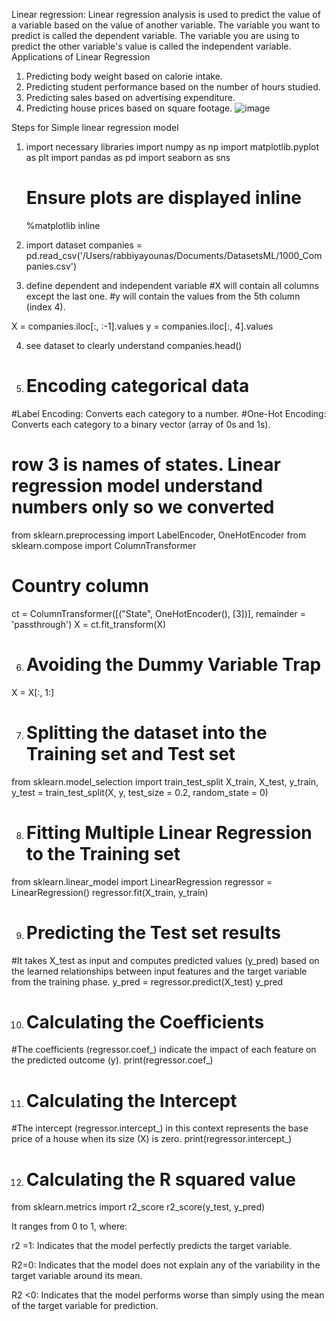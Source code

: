 Linear regression: 
Linear regression analysis is used to predict the value of a variable based on the value of another variable. The variable you want to predict is called the dependent variable. The variable you are using to predict the other variable's value is called the independent variable.
Applications of Linear Regression
1.	Predicting body weight based on calorie intake.
2.	Predicting student performance based on the number of hours studied.
3.	Predicting sales based on advertising expenditure.
4.	Predicting house prices based on square footage.
![image](https://github.com/RabbiyaYounas/Linear_regression_model/assets/171420965/284fe5ff-d81c-4b23-b034-9d1b8b1f998e)

Steps for Simple linear regression model 
1) import necessary libraries
   import numpy as np
   import matplotlib.pyplot as plt
   import pandas as pd
   import seaborn as sns
   # Ensure plots are displayed inline
    %matplotlib inline

2) import dataset
   companies = pd.read_csv('/Users/rabbiyayounas/Documents/DatasetsML/1000_Companies.csv')

3) define dependent and independent variable
#X will contain all columns except the last one.
#y will contain the values from the 5th column (index 4).

X = companies.iloc[:, :-1].values
y = companies.iloc[:, 4].values

4) see dataset to clearly understand
   companies.head()

5) # Encoding categorical data
#Label Encoding: Converts each category to a number.
#One-Hot Encoding: Converts each category to a binary vector (array of 0s and 1s).
# row 3 is names of states. Linear regression model understand numbers only so we converted 

from sklearn.preprocessing import LabelEncoder, OneHotEncoder
from sklearn.compose import ColumnTransformer

# Country column
ct = ColumnTransformer([("State", OneHotEncoder(), [3])], remainder = 'passthrough')
X = ct.fit_transform(X)

6) # Avoiding the Dummy Variable Trap
X = X[:, 1:]

7) # Splitting the dataset into the Training set and Test set
from sklearn.model_selection import train_test_split
X_train, X_test, y_train, y_test = train_test_split(X, y, test_size = 0.2, random_state = 0)

8) # Fitting Multiple Linear Regression to the Training set
from sklearn.linear_model import LinearRegression
regressor = LinearRegression()
regressor.fit(X_train, y_train)

9) # Predicting the Test set results
#It takes X_test as input and computes predicted values (y_pred) based on the learned relationships between input features and the target variable from the training phase.
y_pred = regressor.predict(X_test)
y_pred

10) # Calculating the Coefficients
#The coefficients (regressor.coef_) indicate the impact of each feature on the predicted outcome (y).
print(regressor.coef_)

11) # Calculating the Intercept
#The intercept (regressor.intercept_) in this context represents the base price of a house when its size (X) is zero.
print(regressor.intercept_)

12) # Calculating the R squared value
from sklearn.metrics import r2_score
r2_score(y_test, y_pred)


It ranges from 0 to 1, where:

r2 =1: Indicates that the model perfectly predicts the target variable.

R2=0: Indicates that the model does not explain any of the variability in the target variable around its mean.

R2 <0: Indicates that the model performs worse than simply using the mean of the target variable for prediction.


   
